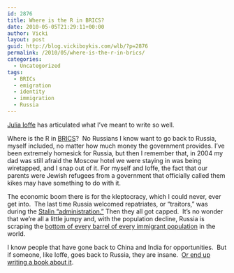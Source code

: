 ```yaml
---
id: 2876
title: Where is the R in BRICS?
date: 2010-05-05T21:29:11+00:00
author: Vicki
layout: post
guid: http://blog.vickiboykis.com/wlb/?p=2876
permalink: /2010/05/where-is-the-r-in-brics/
categories:
  - Uncategorized
tags:
  - BRICs
  - emigration
  - identity
  - immigration
  - Russia
---
```

[Julia Ioffe](http://www.juliaioffe.com/articles/washington-post/a-russian-americans-uneasy-return-to-moscow/) has articulated what I&#8217;ve meant to write so well.

Where is the R in [BRICS](http://en.wikipedia.org/wiki/BRIC)?  No Russians I know want to go back to Russia, myself included, no matter how much money the government provides. I&#8217;ve been extremely homesick for Russia, but then I remember that, in 2004 my dad was still afraid the Moscow hotel we were staying in was being wiretapped, and I snap out of it. For myself and Ioffe, the fact that our parents were Jewish refugees from a government that officially called them kikes may have something to do with it.

The economic boom there is for the kleptocracy, which I could never, ever get into.  The last time Russia welcomed repatriates, or &#8220;traitors,&#8221; was during the [Stalin &#8220;administration.&#8221;](http://www.youtube.com/watch?v=daG--eMgbv0) Then they all got capped.  It&#8217;s no wonder that we&#8217;re all a little jumpy and, with the population decline, Russia is scraping the [bottom of every barrel of every immigrant population](http://www.nytimes.com/2009/03/22/world/europe/22believers.html) in the world.

I know people that have gone back to China and India for opportunities.  But if someone, like Ioffe, goes back to Russia, they are insane.  [Or end up writing a book about it](http://www.amazon.com/dp/1573229881).